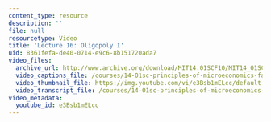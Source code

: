 ```yaml
---
content_type: resource
description: ''
file: null
resourcetype: Video
title: 'Lecture 16: Oligopoly I'
uid: 8361fefa-de40-0714-e9c6-8b151720ada7
video_files:
  archive_url: http://www.archive.org/download/MIT14.01SCF10/MIT14_01SCF10_lec16_300k.mp4
  video_captions_file: /courses/14-01sc-principles-of-microeconomics-fall-2011/9f3771acbf2c5474a214ba900c1ecd82_e3Bsb1mELcc.vtt
  video_thumbnail_file: https://img.youtube.com/vi/e3Bsb1mELcc/default.jpg
  video_transcript_file: /courses/14-01sc-principles-of-microeconomics-fall-2011/51828293bfa97b52fadff6c1b9fcf5f8_e3Bsb1mELcc.pdf
video_metadata:
  youtube_id: e3Bsb1mELcc
---
```

